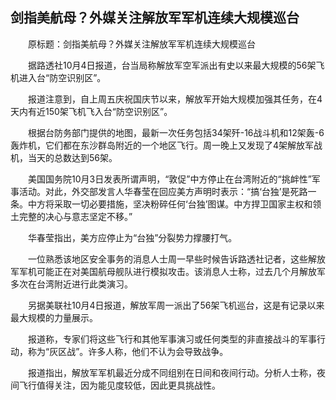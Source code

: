 ## 剑指美航母？外媒关注解放军军机连续大规模巡台
　　原标题：剑指美航母？外媒关注解放军军机连续大规模巡台

　　据路透社10月4日报道，台当局称解放军空军派出有史以来最大规模的56架飞机进入台“防空识别区”。

　　报道注意到，自上周五庆祝国庆节以来，解放军开始大规模加强其任务，在4天内有近150架飞机飞入台“防空识别区”。

　　根据台防务部门提供的地图，最新一次任务包括34架歼-16战斗机和12架轰-6轰炸机，它们都在东沙群岛附近的一个地区飞行。周一晚上又发现了4架解放军战机，当天的总数达到56架。

　　美国国务院10月3日发表所谓声明，“敦促”中方停止在台湾附近的“挑衅性”军事活动。对此，外交部发言人华春莹在回应美方声明时表示：“搞‘台独’是死路一条。中方将采取一切必要措施，坚决粉碎任何‘台独’图谋。中方捍卫国家主权和领土完整的决心与意志坚定不移。”

　　华春莹指出，美方应停止为“台独”分裂势力撑腰打气。

　　一位熟悉该地区安全事务的消息人士周一早些时候告诉路透社记者，这些解放军军机可能正在对美国航母舰队进行模拟攻击。该消息人士称，过去几个月解放军多次在台湾附近进行此类演习。

　　另据美联社10月4日报道，解放军周一派出了56架飞机巡台，这是有记录以来最大规模的力量展示。

　　报道称，专家们将这些飞行和其他军事演习或任何类型的非直接战斗的军事行动，称为“灰区战”。许多人称，他们不认为会导致战争。

　　报道指出，解放军军机最近分成不同组别在日间和夜间行动。分析人士称，夜间飞行值得关注，因为能见度较低，因此更具挑战性。

